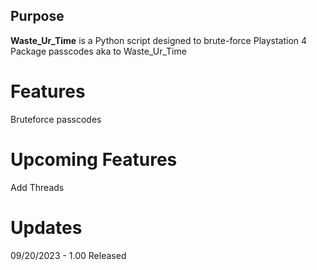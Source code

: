 ## Purpose

**Waste_Ur_Time** is a Python script designed to brute-force Playstation 4 Package passcodes aka to Waste_Ur_Time

# Features
Bruteforce passcodes

# Upcoming Features
Add Threads

# Updates
09/20/2023 - 1.00 Released
